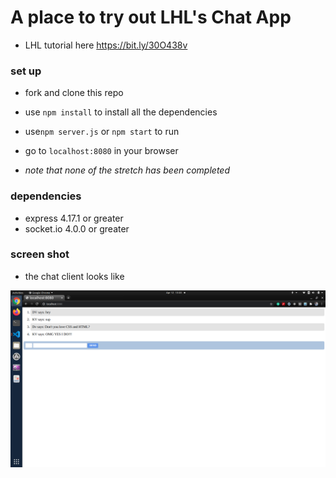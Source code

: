 # A place to try out LHL's Chat App

- LHL tutorial here https://bit.ly/30O438v

### set up

- fork and clone this repo

- use `npm install` to install all the dependencies

- use`npm server.js` or `npm start` to run

- go to `localhost:8080` in your browser

- _note that none of the stretch has been completed_

### dependencies

- express 4.17.1 or greater
- socket.io 4.0.0 or greater

### screen shot

- the chat client looks like

![screen shot](https://github.com/Don-Stevenson/LHLChatApp/blob/master/docs/Chat%20client%20screen%20shot.png)
